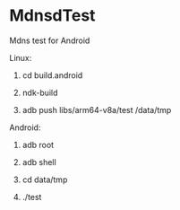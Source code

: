 # MdnsdTest
Mdns test for Android

Linux:

1. cd build.android

2. ndk-build

3. adb push libs/arm64-v8a/test /data/tmp

Android:

1. adb root

2. adb shell

3. cd data/tmp

4. ./test
